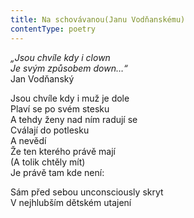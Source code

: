 ```yaml
---
title: Na schovávanou(Janu Vodňanskému)
contentType: poetry
---
```


<section>

_„Jsou chvíle kdy i clown  
Je svým způsobem down…“_  
Jan Vodňanský

</section>

<section>

Jsou chvíle kdy i muž je dole  
Plaví se po svém stesku  
A tehdy ženy nad ním radují se  
Cválají do potlesku  
A nevědí  
Že ten kterého právě mají  
(A tolik chtěly mít)  
Je právě tam kde není:

</section>

<section>

Sám před sebou unconsciously skryt  
V nejhlubším dětském utajení

</section>
